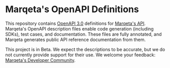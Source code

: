 # Marqeta's OpenAPI Definitions

This repository contains [OpenAPI 3.0](https://www.openapis.org) definitions for [Marqeta's API](https://www.marqeta.com/docs/core-api/introduction). Marqeta's OpenAPI description files enable code generation (including SDKs), test cases, and documentation. These files are fully annotated, and Marqeta generates public API reference documentation from them. 

This project is in Beta. We expect the descriptions to be accurate, but we do not currently provide support for their use. We welcome your feedback: [Marqeta's Developer Community](https://community.marqeta.com/).
